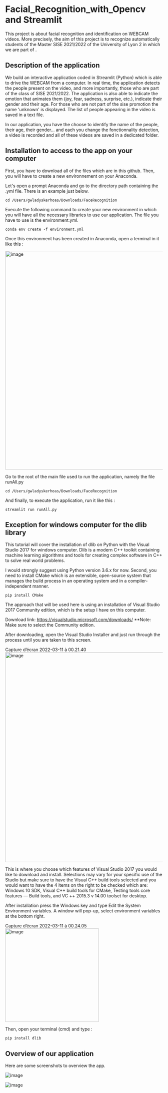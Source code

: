 # Facial_Recognition_with_Opencv and Streamlit

This project is about facial recognition and identification on WEBCAM videos. More precisely, the aim of this project is to recognize automatically 
students of the Master SISE 2021/2022 of the University of Lyon 2 in which we are part of .

## Description of the application

We build an interactive application coded in Streamlit (Python) which is able to drive the WEBCAM from a computer. In real time, the application detects the people present on the video, and more importantly, those who are part of the class of SISE 2021/2022. The application is also able to indicate the emotion that animates them (joy, fear, sadness, surprise, etc.), indicate their gender and their age. For those who are not part of the sise promotion the name 'unknown' is displayed. The list of people appearing in the video is saved in a text file. 

In our application, you have the choose to identify the name of the people, their age, their gender... and each you change the fonctionnality detection, a video is recorded and all of these videos are saved in a dedicated folder.


## Installation to access to the app on your computer

First, you have to download all of the files which are in this github.
Then, you will have to create a new environnement on your Anaconda.

Let's open a prompt Anaconda and go to the directory path containing the .yml file. There is an example just below.

    cd /Users/gwladyskerhoas/Downloads/FaceRecognition

Execute the following command to create your new environment in which you will have all the necessary libraries to use our application.
The file you have to use is the environment.yml.

    conda env create -f environment.yml

Once this environment has been created in Anaconda, open a terminal in it like this :

<img width="699" alt="image" src="https://user-images.githubusercontent.com/73121667/157765205-7ebf6b80-09f2-4e17-a4ce-e7e13456a9ac.png">

Go to the root of the main file used to run the application, namely the file runAll.py

    cd /Users/gwladyskerhoas/Downloads/FaceRecognition

And finally, to execute the application, run it like this :

    streamlit run runAll.py
    
## Exception for windows computer for the dlib library

This tutorial will cover the installation of dlib on Python with the Visual Studio 2017 for windows computer. Dlib is a modern C++ toolkit containing machine learning algorithms and tools for creating complex software in C++ to solve real world problems. 

I would strongly suggest using Python version 3.6.x for now. Second, you need to install CMake which is an extensible, open-source system that manages the build process in an operating system and in a compiler-independent manner.

    pip install CMake
    
The approach that will be used here is using an installation of Visual Studio 2017 Community edition, which is the setup I have on this computer.

Download link: https://visualstudio.microsoft.com/downloads/
**Note: Make sure to select the Community edition.

After downloading, open the Visual Studio Installer and just run through the process until you are taken to this screen.

Capture d’écran 2022-03-11 à 00.21.40<img width="671" alt="image" src="https://user-images.githubusercontent.com/73121667/157771894-85ae3bf6-a6ba-4562-aaee-cfb800805e47.png">

This is where you choose which features of Visual Studio 2017 you would like to download and install. Selections may vary for your specific use of the Studio but make sure to have the Visual C++ build tools selected and you would want to have the 4 items on the right to be checked which are: Windows 10 SDK, Visual C++ build tools for CMake, Testing tools core features — Build tools, and VC ++ 2015.3 v 14.00 toolset for desktop.

After installation press the Windows key and type Edit the System Environment variables. A window will pop-up, select environment variables at the bottom right.

Capture d’écran 2022-03-11 à 00.24.05<img width="299" alt="image" src="https://user-images.githubusercontent.com/73121667/157772156-b8c4d385-848e-4557-8e1d-565b2645fc70.png">

Then, open your terminal (cmd) and type :

    pip install dlib


    
## Overview of our application

Here are some screenshots to overview the app.

![image](https://user-images.githubusercontent.com/73121667/157770743-bab5a36c-239c-4a0b-9ffd-137195c75a85.png)

![image](https://user-images.githubusercontent.com/73121667/157770836-a97ee5b1-59a7-4d12-9691-cdfc9759757e.png)
